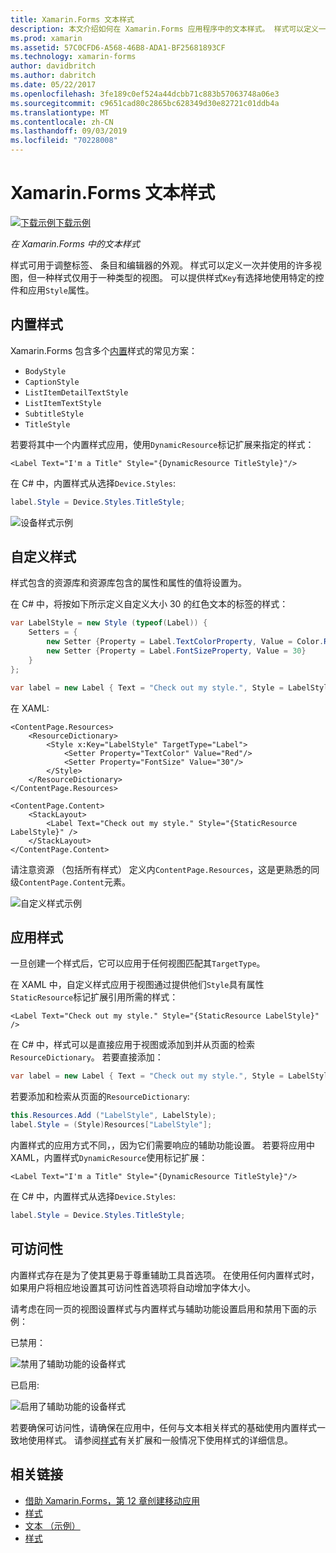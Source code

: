 ```yaml
---
title: Xamarin.Forms 文本样式
description: 本文介绍如何在 Xamarin.Forms 应用程序中的文本样式。 样式可以定义一次并使用的许多视图，但一种样式仅用于一种类型的视图。
ms.prod: xamarin
ms.assetid: 57C0CFD6-A568-46B8-ADA1-BF25681893CF
ms.technology: xamarin-forms
author: davidbritch
ms.author: dabritch
ms.date: 05/22/2017
ms.openlocfilehash: 3fe189c0ef524a44dcbb71c883b57063748a06e3
ms.sourcegitcommit: c9651cad80c2865bc628349d30e82721c01ddb4a
ms.translationtype: MT
ms.contentlocale: zh-CN
ms.lasthandoff: 09/03/2019
ms.locfileid: "70228008"
---
```

# <a name="xamarinforms-text-styles"></a>Xamarin.Forms 文本样式

[![下载示例](~/media/shared/download.png)下载示例](https://docs.microsoft.com/samples/xamarin/xamarin-forms-samples/userinterface-text)

_在 Xamarin.Forms 中的文本样式_

样式可用于调整标签、 条目和编辑器的外观。 样式可以定义一次并使用的许多视图，但一种样式仅用于一种类型的视图。
可以提供样式`Key`有选择地使用特定的控件和应用`Style`属性。

<a name="Built-In_Styles" />

## <a name="built-in-styles"></a>内置样式

Xamarin.Forms 包含多个[内置](xref:Xamarin.Forms.Device.Styles)样式的常见方案：

- `BodyStyle`
- `CaptionStyle`
- `ListItemDetailTextStyle`
- `ListItemTextStyle`
- `SubtitleStyle`
- `TitleStyle`

若要将其中一个内置样式应用，使用`DynamicResource`标记扩展来指定的样式：

```xaml
<Label Text="I'm a Title" Style="{DynamicResource TitleStyle}"/>
```

在 C# 中，内置样式从选择`Device.Styles`:

```csharp
label.Style = Device.Styles.TitleStyle;
```

![设备样式示例](styles-images/builtinstyles.png)

<a name="Custom_Styles" />

## <a name="custom-styles"></a>自定义样式

样式包含的资源库和资源库包含的属性和属性的值将设置为。

在 C# 中，将按如下所示定义自定义大小 30 的红色文本的标签的样式：

```csharp
var LabelStyle = new Style (typeof(Label)) {
    Setters = {
        new Setter {Property = Label.TextColorProperty, Value = Color.Red},
        new Setter {Property = Label.FontSizeProperty, Value = 30}
    }
};

var label = new Label { Text = "Check out my style.", Style = LabelStyle };
```

在 XAML:

```xaml
<ContentPage.Resources>
    <ResourceDictionary>
        <Style x:Key="LabelStyle" TargetType="Label">
            <Setter Property="TextColor" Value="Red"/>
            <Setter Property="FontSize" Value="30"/>
        </Style>
    </ResourceDictionary>
</ContentPage.Resources>

<ContentPage.Content>
    <StackLayout>
        <Label Text="Check out my style." Style="{StaticResource LabelStyle}" />
    </StackLayout>
</ContentPage.Content>
```

请注意资源 （包括所有样式） 定义内`ContentPage.Resources`，这是更熟悉的同级`ContentPage.Content`元素。

![自定义样式示例](styles-images/customstyle.png)

<a name="Applying_Styles" />

## <a name="applying-styles"></a>应用样式

一旦创建一个样式后，它可以应用于任何视图匹配其`TargetType`。

在 XAML 中，自定义样式应用于视图通过提供他们`Style`具有属性`StaticResource`标记扩展引用所需的样式：

```xaml
<Label Text="Check out my style." Style="{StaticResource LabelStyle}" />
```

在 C# 中，样式可以是直接应用于视图或添加到并从页面的检索`ResourceDictionary`。 若要直接添加：

```csharp
var label = new Label { Text = "Check out my style.", Style = LabelStyle };
```

若要添加和检索从页面的`ResourceDictionary`:

```csharp
this.Resources.Add ("LabelStyle", LabelStyle);
label.Style = (Style)Resources["LabelStyle"];
```

内置样式的应用方式不同，，因为它们需要响应的辅助功能设置。 若要将应用中 XAML，内置样式`DynamicResource`使用标记扩展：

```xaml
<Label Text="I'm a Title" Style="{DynamicResource TitleStyle}"/>
```

在 C# 中，内置样式从选择`Device.Styles`:

```csharp
label.Style = Device.Styles.TitleStyle;
```

## <a name="accessibility"></a>可访问性

内置样式存在是为了使其更易于尊重辅助工具首选项。 在使用任何内置样式时，如果用户将相应地设置其可访问性首选项将自动增加字体大小。

请考虑在同一页的视图设置样式与内置样式与辅助功能设置启用和禁用下面的示例：

已禁用：

![禁用了辅助功能的设备样式](styles-images/pre-access.png)

已启用:

![启用了辅助功能的设备样式](styles-images/post-access.png)

若要确保可访问性，请确保在应用中，任何与文本相关样式的基础使用内置样式一致地使用样式。 请参阅[样式](~/xamarin-forms/user-interface/styles/index.md)有关扩展和一般情况下使用样式的详细信息。


## <a name="related-links"></a>相关链接

- [借助 Xamarin.Forms，第 12 章创建移动应用](https://developer.xamarin.com/r/xamarin-forms/book/chapter12.pdf)
- [样式](~/xamarin-forms/user-interface/styles/index.md)
- [文本 （示例）](https://docs.microsoft.com/samples/xamarin/xamarin-forms-samples/userinterface-text)
- [样式](xref:Xamarin.Forms.Style)
